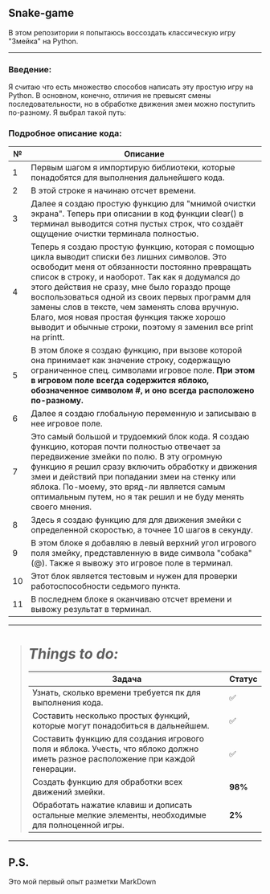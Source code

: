 ## Snake-game
В этом репозитории я попытаюсь воссоздать классическую игру "Змейка" на Python. 
___
### Введение:
Я считаю что есть множество способов написать эту простую игру на Python. В основном, конечно, отличия не превысят смены последовательности, но в обработке движения змеи можно поступить по-разному. Я выбрал такой путь:

### __Подробное описание кода:__
| №  | Описание                                                                                                                                                                                                                                                                                                                                                                                                                                                                    |
|----|-----------------------------------------------------------------------------------------------------------------------------------------------------------------------------------------------------------------------------------------------------------------------------------------------------------------------------------------------------------------------------------------------------------------------------------------------------------------------------|
| 1  | Первым шагом я импортирую библиотеки, которые понадобятся для выполнения дальнейшего кода.                                                                                                                                                                                                                                                                                                                                                                                  |
| 2  | В этой строке я начинаю отсчет времени.                                                                                                                                                                                                                                                                                                                                                                                                                                     |
| 3  | Далее я создаю простую функцию для "мнимой очистки экрана". Теперь при описании в код функции clear() в терминал выводится сотня пустых строк, что создаёт ощущение очистки терминала полностью.                                                                                                                                                                                                                                                                            |
| 4  | Теперь я создаю простую функцию, которая с помощью цикла выводит списки без лишних символов. Это освободит меня от обязанности постоянно превращать список в строку, и наоборот. Так как я додумался до этого действия не сразу, мне было гораздо проще воспользоваться одной из своих первых программ для замены слов в тексте, чем заменять слова вручную. Благо, моя новая простая функция также хорошо выводит и обычные строки, поэтому я заменил все print на printt. |
| 5  | В этом блоке я создаю функцию, при вызове которой она принимает как значение строку, содержащую ограниченное спец. символами игровое поле. __При этом в игровом поле всегда содержится яблоко, обозначенное символом #, и оно всегда расположено по-разному.__                                                                                                                                                                                                              |
| 6  | Далее я создаю глобальную переменную и записываю в нее игровое поле.                                                                                                                                                                                                                                                                                                                                                                                                        |
| 7  | Это самый большой и трудоемкий блок кода. Я создаю функцию, которая почти полностью отвечает за передвижение змейки по полю. В эту огромную функцию я решил сразу включить обработку и движения змеи и действий при попадании змеи на стенку или яблока. По-моему, это вряд-ли является самым оптимальным путем, но я так решил и не буду менять своего мнения.                                                                                                             |
| 8  | Здесь я создаю функцию для для движения змейки с определенной скоростью, а точнее 10 шагов в секунду.                                                                                                                                                                                                                                                                                                                                                                       |
| 9  | В этом блоке я добавляю в левый верхний угол игрового поля змейку, представленную в виде символа "собака"(@). Также я вывожу это игровое поле в терминал.                                                                                                                                                                                                                                                                                                                   |
| 10 | Этот блок является тестовым и нужен для проверки работоспособности седьмого пункта.                                                                                                                                                                                                                                                                                                                                                                                         |
| 11 | В последнем блоке я оканчиваю отсчет времени и вывожу результат в терминал.                                                                                                                                                                                                                                                                                                                                                                                                 |

[//]: # (Не забыть вставить ссылочку на свой старый проект Text_replacer.exe)

___

> # ___Things to do:___
> | Задача                                                                                                                                  | Статус             |
> |-----------------------------------------------------------------------------------------------------------------------------------------|--------------------|
> | Узнать, сколько времени требуется пк для выполнения кода.                                                                               | :white_check_mark: |
> | Составить несколько простых функций, которые могут понадобиться в дальнейшем.                                                           | :white_check_mark: |
> | Составить функцию для создания игрового поля и яблока. Учесть, что яблоко должно иметь разное расположение при каждой генерации.        | :white_check_mark: |
> | Создать функцию для обработки всех движений змейки.                                                                                     | **98%**            |
> | Обработать нажатие клавиш и дописать остальные мелкие элементы, необходимые для полноценной игры.                                       | **2%**             |

___
## P.S.
Это мой первый опыт разметки MarkDown